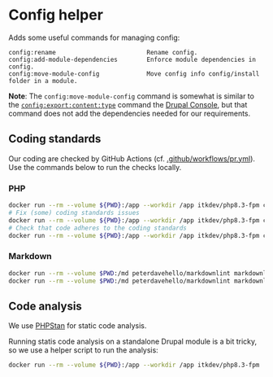 # Config helper

Adds some useful commands for managing config:

```shell
config:rename                         Rename config.
config:add-module-dependencies        Enforce module dependencies in config.
config:move-module-config             Move config info config/install folder in a module.
```

**Note**: The `config:move-module-config` command is somewhat is similar to the
[`config:export:content:type`](https://drupalconsole.com/docs/en/commands/config-export-content-type) command the
[Drupal Console](https://drupalconsole.com/), but that command does not add the dependencies needed for our
requirements.

## Coding standards

Our coding are checked by GitHub Actions (cf.
[.github/workflows/pr.yml](.github/workflows/pr.yml)). Use the commands below to
run the checks locally.

### PHP

```sh
docker run --rm --volume ${PWD}:/app --workdir /app itkdev/php8.3-fpm composer install
# Fix (some) coding standards issues
docker run --rm --volume ${PWD}:/app --workdir /app itkdev/php8.3-fpm composer coding-standards-apply
# Check that code adheres to the coding standards
docker run --rm --volume ${PWD}:/app --workdir /app itkdev/php8.3-fpm composer coding-standards-check
```

### Markdown

```sh
docker run --rm --volume $PWD:/md peterdavehello/markdownlint markdownlint --ignore vendor --ignore LICENSE.md '**/*.md' --fix
docker run --rm --volume $PWD:/md peterdavehello/markdownlint markdownlint --ignore vendor --ignore LICENSE.md '**/*.md'
```

## Code analysis

We use [PHPStan](https://phpstan.org/) for static code analysis.

Running statis code analysis on a standalone Drupal module is a bit tricky, so we use a helper script to run the
analysis:

```sh
docker run --rm --volume ${PWD}:/app --workdir /app itkdev/php8.3-fpm ./scripts/code-analysis
```
